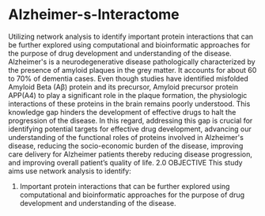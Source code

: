 # Alzheimer-s-Interactome
Utilizing network analysis to identify important protein interactions that can be further explored using computational and bioinformatic approaches for the purpose of drug development and understanding of the disease.
Alzheimer's is a neurodegenerative disease pathologically characterized by the presence of amyloid plaques in the grey matter. It accounts for about 60 to 70% of dementia cases. Even though studies have identified misfolded Amyloid Beta (Aβ) protein and its precursor, Amyloid precursor protein APP(A4) to play a significant role in the plaque formation, the physiologic interactions of these proteins in the brain remains poorly understood. This knowledge gap hinders the development of effective drugs to halt the progression of the disease. In this regard, addressing this gap is crucial for identifying potential targets for effective drug development, advancing our understanding of the functional roles of proteins involved in Alzheimer's disease, reducing the socio-economic burden of the disease, improving care delivery for Alzheimer patients thereby reducing disease progression, and improving overall patient’s quality of life.
2.0 OBJECTIVE
This study aims use network analysis to identify:  
1)	Important protein interactions that can be further explored using computational and bioinformatic approaches for the purpose of drug development and understanding of the disease.
